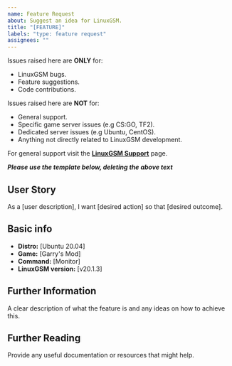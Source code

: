 ```yaml
---
name: Feature Request
about: Suggest an idea for LinuxGSM.
title: "[FEATURE]"
labels: "type: feature request"
assignees: ""
---
```


Issues raised here are **ONLY** for:

-   LinuxGSM bugs.
-   Feature suggestions.
-   Code contributions.

Issues raised here are **NOT** for:

-   General support.
-   Specific game server issues (e.g CS:GO, TF2).
-   Dedicated server issues (e.g Ubuntu, CentOS).
-   Anything not directly related to LinuxGSM development.

For general support visit the **[LinuxGSM Support](https://linuxgsm.com/support)** page.

**_Please use the template below, deleting the above text_**

## User Story

As a [user description], I want [desired action] so that [desired outcome].

## Basic info

-   **Distro:** [Ubuntu 20.04]
-   **Game:** [Garry's Mod]
-   **Command:** [Monitor]
-   **LinuxGSM version:** [v20.1.3]

## Further Information

A clear description of what the feature is and any ideas on how to achieve this.

## Further Reading

Provide any useful documentation or resources that might help.
